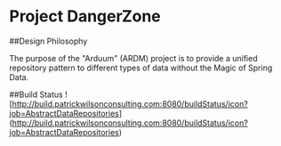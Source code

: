 Project DangerZone
==========

##Design Philosophy

  The purpose of the "Arduum" (ARDM) project is to provide a unified repository pattern to different types of data without the Magic of Spring Data.  
  
  

##Build Status
![http://build.patrickwilsonconsulting.com:8080/buildStatus/icon?job=AbstractDataRepositories]
(http://build.patrickwilsonconsulting.com:8080/buildStatus/icon?job=AbstractDataRepositories)

